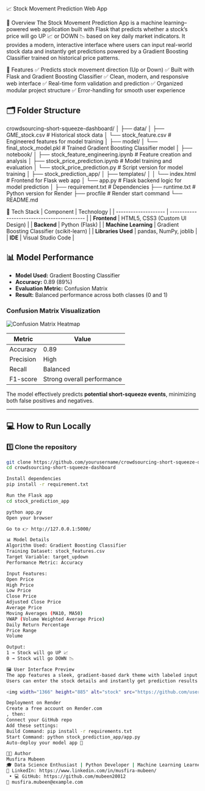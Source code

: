 📈 Stock Movement Prediction Web App

🧠 Overview
The Stock Movement Prediction App is a machine learning–powered web application built with Flask that predicts whether a stock’s price will go UP 📈 or DOWN 📉 based on key daily market indicators.
It provides a modern, interactive interface where users can input real-world stock data and instantly get predictions powered by a Gradient Boosting Classifier trained on historical price patterns.

🚀 Features
✅ Predicts stock movement direction (Up or Down)
✅ Built with Flask and Gradient Boosting Classifier
✅ Clean, modern, and responsive web interface
✅ Real-time form validation and prediction
✅ Organized modular project structure
✅ Error-handling for smooth user experience

## 🗂️ Folder Structure
crowdsourcing-short-squeeze-dashboard/
│
├── data/
│ ├── GME_stock.csv # Historical stock data
│ └── stock_feature.csv # Engineered features for model training
│
├── model/
│ └── final_stock_model.pkl # Trained Gradient Boosting Classifier model
│
├── notebook/
│ ├── stock_feature_engineering.ipynb # Feature creation and analysis
│ ├── stock_price_prediction.ipynb # Model training and evaluation
│ └── stock_price_prediction.py # Script version for model training
│
├── stock_prediction_app/
│ ├── templates/
│ │ └── index.html # Frontend for Flask web app
│ └── app.py # Flask backend logic for model prediction
│
├── requirement.txt # Dependencies
├── runtime.txt # Python version for Render
├── procfile # Render start command
└── README.md

🧩 Tech Stack
| Component            | Technology                                  |
| -------------------- | ------------------------------------------- |
| **Frontend**         | HTML5, CSS3 (Custom UI Design)              |
| **Backend**          | Python (Flask)                              |
| **Machine Learning** | Gradient Boosting Classifier (scikit-learn) |
| **Libraries Used**   | pandas, NumPy, joblib                       |
| **IDE**              | Visual Studio Code                          |

  



## 📊 Model Performance

- **Model Used:** Gradient Boosting Classifier  
- **Accuracy:** 0.89 (89%)  
- **Evaluation Metric:** Confusion Matrix  
- **Result:** Balanced performance across both classes (0 and 1)

### Confusion Matrix Visualization  
![Confusion Matrix Heatmap](https://github.com/yourusername/crowdsourcing-short-squeeze-dashboard/blob/main/notebook/confusion_matrix.png)

| Metric | Value |
|---------|--------|
| Accuracy | 0.89 |
| Precision | High |
| Recall | Balanced |
| F1-score | Strong overall performance |

The model effectively predicts **potential short-squeeze events**, minimizing both false positives and negatives.

---

## 💻 How to Run Locally

### 1️⃣ Clone the repository
```bash
git clone https://github.com/yourusername/crowdsourcing-short-squeeze-dashboard.git
cd crowdsourcing-short-squeeze-dashboard

Install dependencies
pip install -r requirement.txt

Run the Flask app
cd stock_prediction_app

python app.py
Open your browser

Go to 👉 http://127.0.0.1:5000/

📊 Model Details
Algorithm Used: Gradient Boosting Classifier
Training Dataset: stock_features.csv
Target Variable: target_updown
Performance Metric: Accuracy

Input Features:
Open Price
High Price
Low Price
Close Price
Adjusted Close Price
Average Price
Moving Averages (MA10, MA50)
VWAP (Volume Weighted Average Price)
Daily Return Percentage
Price Range
Volume

Output:
1 → Stock will go UP 📈
0 → Stock will go DOWN 📉

🖼️ User Interface Preview
The app features a sleek, gradient-based dark theme with labeled input fields, intuitive buttons, and a result display card.
Users can enter the stock details and instantly get prediction results with clear visuals.

<img width="1366" height="885" alt="stock" src="https://github.com/user-attachments/assets/a18f1f3e-262a-400f-b97b-5dafcad3ca87" />

Deployment on Render
Create a free account on Render.com
, then:
Connect your GitHub repo
Add these settings:
Build Command: pip install -r requirements.txt
Start Command: python stock_prediction_app/app.py
Auto-deploy your model app 🚀

👩‍💻 Author
Musfira Mubeen
🎓 Data Science Enthusiast | Python Developer | Machine Learning Learner
🔗 LinkedIn: https://www.linkedin.com/in/musfira-mubeen/
 • 💻 GitHub: https://github.com/mubeen20012
📧 musfira.mubeen@example.com

